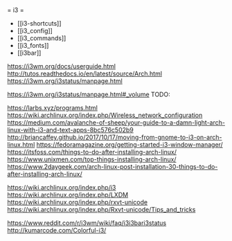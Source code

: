 = i3 =
* [[i3-shortcuts]]
* [[i3_config]]
* [[i3_commands]]
* [[i3_fonts]]
* [[i3bar]]

https://i3wm.org/docs/userguide.html
http://tutos.readthedocs.io/en/latest/source/Arch.html
https://i3wm.org/i3status/manpage.html

https://i3wm.org/i3status/manpage.html#_volume
TODO:

https://larbs.xyz/programs.html
https://wiki.archlinux.org/index.php/Wireless_network_configuration
https://medium.com/avalanche-of-sheep/your-guide-to-a-damn-light-arch-linux-with-i3-and-text-apps-8bc576c502b9
http://briancaffey.github.io/2017/10/17/moving-from-gnome-to-i3-on-arch-linux.html
https://fedoramagazine.org/getting-started-i3-window-manager/
https://itsfoss.com/things-to-do-after-installing-arch-linux/
https://www.unixmen.com/top-things-installing-arch-linux/
https://www.2daygeek.com/arch-linux-post-installation-30-things-to-do-after-installing-arch-linux/


https://wiki.archlinux.org/index.php/i3
https://wiki.archlinux.org/index.php/LXDM
https://wiki.archlinux.org/index.php/rxvt-unicode
https://wiki.archlinux.org/index.php/Rxvt-unicode/Tips_and_tricks

https://www.reddit.com/r/i3wm/wiki/faq/i3i3bari3status
http://kumarcode.com/Colorful-i3/
